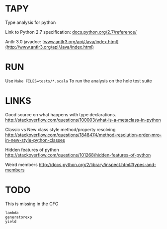 TAPY
=====

Type analysis for python


Link to Python 2.7 specification: [docs.python.org/2.7/reference/](http://docs.python.org/2.7/reference/)

Antlr 3.0 javadoc: [www.antlr3.org/api/Java/index.html](http://www.antlr3.org/api/Java/index.html)



RUN
=====

Use `Make FILES=tests/*.scala`
To run the analysis on the hole test suite


LINKS
=====

Good source on what happens with type declarations.
http://stackoverflow.com/questions/100003/what-is-a-metaclass-in-python

Classic vs New class style method/property resolving
http://stackoverflow.com/questions/1848474/method-resolution-order-mro-in-new-style-python-classes

Hidden features of python
http://stackoverflow.com/questions/101268/hidden-features-of-python

Weird members
http://docs.python.org/2/library/inspect.html#types-and-members


TODO
=====
This is missing in the CFG

	lambda
	generatorexp
	yield